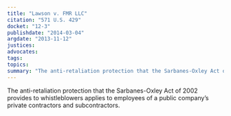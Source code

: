```yaml
---
title: "Lawson v. FMR LLC"
citation: "571 U.S. 429"
docket: "12-3"
publishdate: "2014-03-04"
argdate: "2013-11-12"
justices:
advocates:
tags:
topics:
summary: "The anti-retaliation protection that the Sarbanes-Oxley Act of 2002 provides to whistleblowers applies to employees of a public company’s private contractors and subcontractors."
---
```

The anti-retaliation protection that the Sarbanes-Oxley Act of 2002 provides to whistleblowers applies to employees of a public company’s private contractors and subcontractors.

